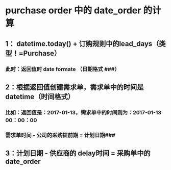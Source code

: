 # purchase order 中的 date_order 的计算 #
## 1： datetime.today() + 订购规则中的lead_days（类型！=Purchase） ##
### 此时：返回值时 date formate （日期格式 ###）
## 2：根据返回值创建需求单，需求单中的时间是 datetime（时间格式）
### 比如：返回值是：2017-01-13，需求单中的时间则为：2017-01-13 00：00：00 ###
### 需求单时间 - 公司的采购提前期 = 计划日期###
## 3：计划日期 - 供应商的 delay时间 = 采购单中的date_order ##